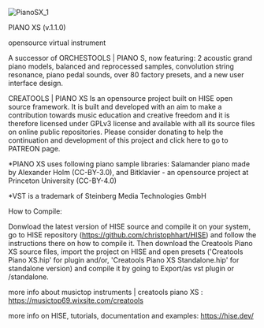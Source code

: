 
![PianoSX_1](https://github.com/user-attachments/assets/b2f5cc2d-04e8-4c59-842e-2b769d58ba13)

PIANO XS (v.1.1.0)

opensource virtual instrument

A successor of ORCHESTOOLS | PIANO S,
now featuring:
2 acoustic grand piano models, balanced and reprocessed samples, convolution string resonance, piano pedal sounds, over 80 factory presets, and a new user interface design.

CREATOOLS | PIANO XS
Is an opensource project built on HISE open source framework.
It is built and developed with an aim to make a contribution towards music education and creative freedom and it is therefore licensed under GPLv3 license and available with all its source files on online public repositories.
Please consider donating to help the continuation and development of this project and click here to go to PATREON page.

*PIANO XS uses following piano sample libraries: 
Salamander piano made by Alexander Holm (CC-BY-3.0), and  Bitklavier - an opensource project at Princeton University (CC-BY-4.0) 

​*VST is a trademark of Steinberg Media Technologies GmbH

How to Compile:

Donwload the latest version of HISE source and compile it on your system, go to HISE repository (https://github.com/christophhart/HISE)  and follow the instructions there on how to compile it. 
Then download the Creatools Piano XS source files, import the project on HISE and open presets ('Creatools Piano XS.hip' for plugin and/or, 'Creatools Piano XS Standalone.hip' for standalone version) and compile it by going to Export/as vst plugin or /standalone. 

more info about musictop instruments | creatools piano XS : https://musictop69.wixsite.com/creatools

more info on HISE, tutorials, documentation and examples: https://hise.dev/
